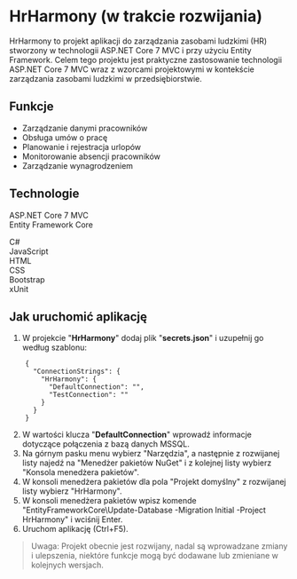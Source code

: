 # HrHarmony (w trakcie rozwijania)

HrHarmony to projekt aplikacji do zarządzania zasobami ludzkimi (HR) stworzony w technologii ASP.NET Core 7 MVC i przy użyciu Entity Framework. 
Celem tego projektu jest praktyczne zastosowanie technologii ASP.NET Core 7 MVC wraz z wzorcami projektowymi w kontekście zarządzania zasobami ludzkimi w przedsiębiorstwie.

## Funkcje

- Zarządzanie danymi pracowników  
- Obsługa umów o pracę  
- Planowanie i rejestracja urlopów  
- Monitorowanie absencji pracowników  
- Zarządzanie wynagrodzeniem  

## Technologie

ASP.NET Core 7 MVC  
Entity Framework Core  

C#  
JavaScript  
HTML  
CSS  
Bootstrap  
xUnit  

## Jak uruchomić aplikację

1. W projekcie "**HrHarmony**" dodaj plik "**secrets.json**" i uzupełnij go według szablonu:  
```  
	{
	  "ConnectionStrings": {
		"HrHarmony": {
		  "DefaultConnection": "",
		  "TestConnection": ""
		}
	  }
	}
```
2. W wartości klucza "**DefaultConnection**" wprowadź informacje dotyczące połączenia z bazą danych MSSQL.  
3. Na górnym pasku menu wybierz "Narzędzia", a następnie z rozwijanej listy najedź na "Menedżer pakietów NuGet" i z kolejnej listy wybierz "Konsola menedżera pakietów".  
4. W konsoli menedżera pakietów dla pola "Projekt domyślny" z rozwijanej listy wybierz "HrHarmony".  
5. W konsoli menedżera pakietów wpisz komende "EntityFrameworkCore\Update-Database -Migration Initial -Project HrHarmony" i wciśnij Enter.  
6. Uruchom aplikację (Ctrl+F5).  
  
  
  
> Uwaga: Projekt obecnie jest rozwijany, nadal są wprowadzane zmiany i ulepszenia, niektóre funkcje mogą być dodawane lub zmieniane w kolejnych wersjach.
